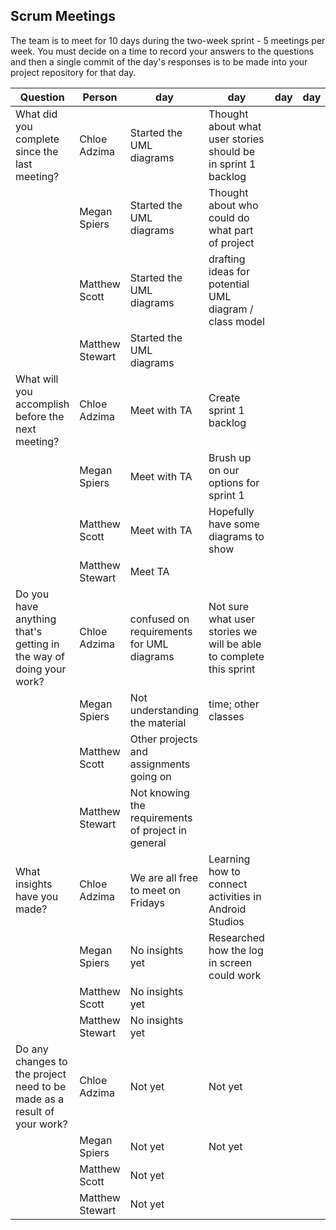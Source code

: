 ## Scrum Meetings
The team is to meet for 10 days during the two-week sprint - 5 meetings per week. You must decide on a time to record your answers to the questions and then a single commit of the day's responses is to be made into your project repository for that day.

Question    |          Person                                             | day | day | day | day | day | day | day |day | day | day |
------------|---------------------------------------------------------------------|-----|-----|-----|-----|-----|-----|-----|----|-----|-----|                                                              
| What did you complete since the last meeting? | Chloe Adzima| Started the UML diagrams | Thought about what user stories should be in sprint 1 backlog
|            | Megan Spiers| Started the UML diagrams | Thought about who could do what part of project
|            | Matthew Scott |   Started the UML diagrams | drafting ideas for potential UML diagram / class model
|            | Matthew Stewart | Started the UML diagrams
| What will you accomplish before the next meeting? | Chloe Adzima | Meet with TA | Create sprint 1 backlog
|            | Megan Spiers |   Meet with TA | Brush up on our options for sprint 1
|            | Matthew Scott |   Meet with TA | Hopefully have some diagrams to show
|            | Matthew Stewart | Meet TA
| Do you have anything that's getting in the way of doing your work? | Chloe Adzima | confused on requirements for UML diagrams | Not sure what user stories we will be able to complete this sprint
|            | Megan Spiers |   Not understanding the material | time; other classes
|            | Matthew Scott |   Other projects and assignments going on
|            | Matthew Stewart | Not knowing the requirements of project in general
| What insights have you made? |Chloe Adzima | We are all free to meet on Fridays | Learning how to connect activities in Android Studios
|            | Megan Spiers |   No insights yet | Researched how the log in screen could work
|            | Matthew Scott |   No insights yet
|            | Matthew Stewart | No insights yet
| Do any changes to the project need to be made as a result of your work? |Chloe Adzima | Not yet | Not yet
|            | Megan Spiers |   Not yet | Not yet
|            | Matthew Scott |   Not yet
|            | Matthew Stewart | Not yet
